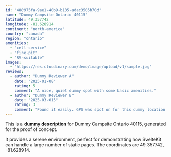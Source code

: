 ```yaml
---
id: "488975fa-9ae1-40b9-b135-adac3505b70d"
name: "Dummy Campsite Ontario 40115"
latitude: 49.357742
longitude: -81.628914
continent: "north-america"
country: "canada"
region: "ontario"
amenities:
  - "cell-service"
  - "fire-pit"
  - "RV-suitable"
images:
  - "https://res.cloudinary.com/demo/image/upload/v1/sample.jpg"
reviews:
  - author: "Dummy Reviewer A"
    date: "2025-01-08"
    rating: 5
    comment: "A nice, quiet dummy spot with some basic amenities."
  - author: "Dummy Reviewer B"
    date: "2025-03-015"
    rating: 3
    comment: "Found it easily. GPS was spot on for this dummy location."
---
```


This is a **dummy description** for Dummy Campsite Ontario 40115, generated for the proof of concept.

It provides a serene environment, perfect for demonstrating how SvelteKit can handle a large number of static pages. The coordinates are 49.357742, -81.628914.

